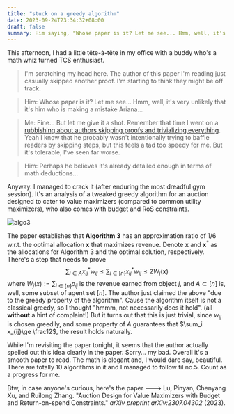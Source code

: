 ```yaml
---
title: "stuck on a greedy algorithm"
date: 2023-09-24T23:34:32+08:00
draft: false
summary: Him saying, "Whose paper is it? Let me see... Hmm, well, it's very unlikely that it's him who is making a mistake Ariana..."
---
```


This afternoon, I had a little tête-à-tête in my office with a buddy who's a math whiz turned TCS enthusiast.

> I'm scratching my head here. The author of this paper I'm reading just casually skipped another proof. I'm starting to think they might be off track.

> Him: Whose paper is it? Let me see... Hmm, well, it's very unlikely that it's him who is making a mistake Ariana...

> Me: Fine... But let me give it a shot. Remember that time I went on a [rubbishing about authors skipping proofs and trivializing everything](https://aritang.github.io/posts/with_all_due_respect/). Yeah I know that he probably wasn't intentionally trying to baffle readers by skipping steps, but this feels a tad too speedy for me. But it's tolerable, I've seen far worse.

> Him: Perhaps he believes it's already detailed enough in terms of math deductions...

Anyway. I managed to crack it (after enduring the most dreadful gym session). It's an analysis of a tweaked greedy algorithm for an auction designed to cater to value maximizers (compared to common utility maximizers), who also comes with budget and RoS constraints.

![algo3](/conversations/algo3.jpeg)

The paper establishes that **Algorithm 3** has an approximation ratio of $1/6$ w.r.t. the optimal allocation $\mathbf x$ that maximizes revenue. Denote $\mathbf x$ and $\mathbf x^*$ as the allocations for Algorithm 3 and the optimal solution, respectively. There's a step that needs to prove
$$
\sum_{i\in A}x_{ij}^*w_{ij}\le \sum_{i\in [n]}x_{ij}^*w_{ij}\le 2W_j(\mathbf x)
$$
where $W_j(x):=\sum_{i\in [n]} p_{ij}$ is the revenue earned from object $j$, and $A\subset [n]$ is, well, some subset of agent set $[n]$. The author just claimed the above "due to the greedy property of the algorithm". Cause the algorithm itself is not a classical greedy, so I thought "hmmm, not necessarily does it hold". (all **without** a hint of complaint!) But it turns out that this is just trivial, since $w_{ij}$ is chosen greedily, and some property of $A$ guarantees that $\sum_i x_{ij}\ge \frac12$, the result holds naturally.

While I'm revisiting the paper tonight, it seems that the author actually spelled out this idea clearly in the paper. Sorry... my bad. Overall it's a smooth paper to read. The math is elegant and, I would dare say, beautiful. There are totally 10 algorithms in it and I managed to follow til no.5. Count as a progress for me.

Btw, in case anyone's curious, here's the paper ---> Lu, Pinyan, Chenyang Xu, and Ruilong Zhang. "Auction Design for Value Maximizers with Budget and Return-on-spend Constraints." *arXiv preprint arXiv:2307.04302* (2023).

